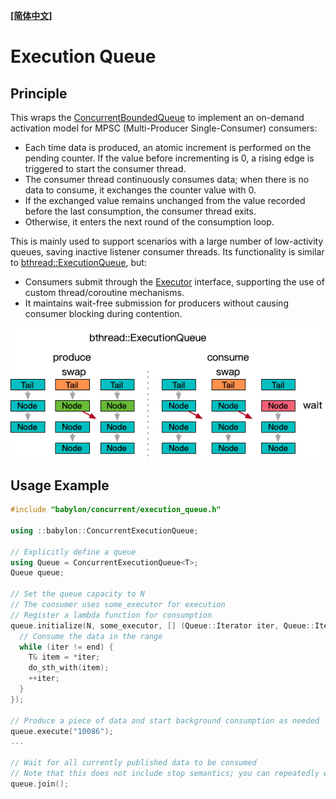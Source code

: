 **[[简体中文]](execution_queue.zh-cn.md)**

# Execution Queue

## Principle

This wraps the [ConcurrentBoundedQueue](bounded_queue.en.md) to implement an on-demand activation model for MPSC (Multi-Producer Single-Consumer) consumers:
- Each time data is produced, an atomic increment is performed on the pending counter. If the value before incrementing is 0, a rising edge is triggered to start the consumer thread.
- The consumer thread continuously consumes data; when there is no data to consume, it exchanges the counter value with 0.
- If the exchanged value remains unchanged from the value recorded before the last consumption, the consumer thread exits.
- Otherwise, it enters the next round of the consumption loop.

This is mainly used to support scenarios with a large number of low-activity queues, saving inactive listener consumer threads. Its functionality is similar to [bthread::ExecutionQueue](https://github.com/apache/brpc/blob/master/docs/en/execution_queue.md), but:
- Consumers submit through the [Executor](../executor.en.md) interface, supporting the use of custom thread/coroutine mechanisms.
- It maintains wait-free submission for producers without causing consumer blocking during contention.

![](images/bthread_execution_queue.png)

## Usage Example

```c++
#include "babylon/concurrent/execution_queue.h"

using ::babylon::ConcurrentExecutionQueue;

// Explicitly define a queue
using Queue = ConcurrentExecutionQueue<T>;
Queue queue;

// Set the queue capacity to N
// The consumer uses some_executor for execution
// Register a lambda function for consumption
queue.initialize(N, some_executor, [] (Queue::Iterator iter, Queue::Iterator end) {
  // Consume the data in the range
  while (iter != end) {
    T& item = *iter;
    do_sth_with(item);
    ++iter;
  }
});

// Produce a piece of data and start background consumption as needed
queue.execute("10086");
...

// Wait for all currently published data to be consumed
// Note that this does not include stop semantics; you can repeatedly execute & join
queue.join();
```
